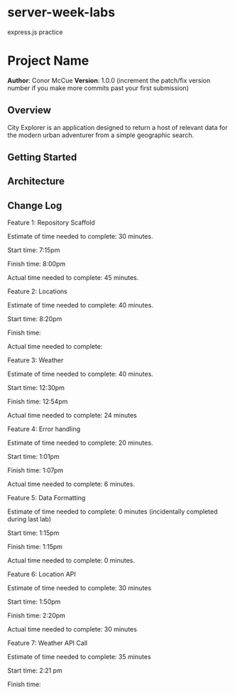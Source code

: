 # server-week-labs
express.js practice
# Project Name

**Author**: Conor McCue
**Version**: 1.0.0 (increment the patch/fix version number if you make more commits past your first submission)

## Overview
City Explorer is an application designed to return a host of relevant data for the modern urban adventurer from a simple geographic search. 

## Getting Started
<!-- What are the steps that a user must take in order to build this app on their own machine and get it running? -->

## Architecture
<!-- Provide a detailed description of the application design. What technologies (languages, libraries, etc) you're using, and any other relevant design information. -->

## Change Log
<!-- Use this area to document the iterative changes made to your application as each feature is successfully implemented. Use time stamps. Here's an examples:

01-01-2001 4:59pm - Application now has a fully-functional express server, with a GET route for the location resource.

## Credits and Collaborations
Throughout the week I worked with a series of lab partners including:
-[Trevor Thomphson](https://github.com/TrevorThomp)
[Lindsay Peltier](https://github.com/lindsaypeltier)
[Travis Skyles](https://github.com/tskyles)
[Mason Walker](https://github.com/mwalker0909)
-->

Feature 1: Repository Scaffold

Estimate of time needed to complete: 30 minutes.

Start time: 7:15pm

Finish time: 8:00pm

Actual time needed to complete: 45 minutes. 

Feature 2: Locations

Estimate of time needed to complete: 40 minutes.

Start time: 8:20pm

Finish time: 

Actual time needed to complete: 

Feature 3: Weather

Estimate of time needed to complete: 40 minutes.

Start time: 12:30pm

Finish time: 12:54pm

Actual time needed to complete: 24 minutes

Feature 4: Error handling

Estimate of time needed to complete: 20 minutes.

Start time: 1:01pm

Finish time: 1:07pm

Actual time needed to complete: 6 minutes.

Feature 5: Data Formatting

Estimate of time needed to complete: 0 minutes (incidentally completed during last lab)

Start time: 1:15pm

Finish time: 1:15pm

Actual time needed to complete: 0 minutes.

Feature 6: Location API

Estimate of time needed to complete: 30 minutes

Start time: 1:50pm

Finish time: 2:20pm

Actual time needed to complete: 30 minutes

Feature 7: Weather API Call

Estimate of time needed to complete: 35 minutes

Start time: 2:21 pm

Finish time: 